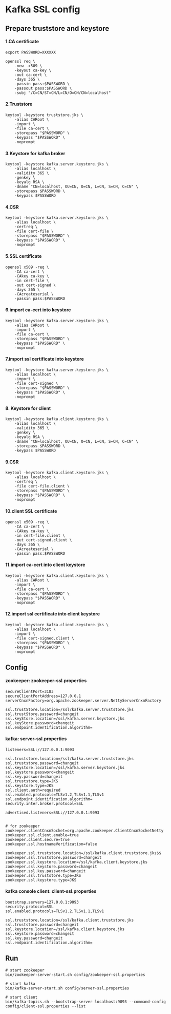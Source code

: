 # Kafka SSL config

## Prepare truststore and keystore

#### 1.CA certificate
```shell
export PASSWORD=XXXXXX

openssl req \
    -new -x509 \
    -keyout ca-key \
    -out ca-cert \
    -days 365 \
    -passin pass:$PASSWORD \
    -passout pass:$PASSWORD \
    -subj "/C=CN/ST=CN/L=CN/O=CN/CN=localhost"
```

#### 2.Truststore
```shell
keytool -keystore truststore.jks \
    -alias CARoot \
    -import \
    -file ca-cert \
    -storepass "$PASSWORD" \
    -keypass "$PASSWORD" \
    -noprompt
```

#### 3.Keystore for kafka broker
```shell
keytool -keystore kafka.server.keystore.jks \
    -alias localhost \
    -validity 365 \
    -genkey \
    -keyalg RSA \
    -dname "CN=localhost, OU=CN, O=CN, L=CN, S=CN, C=CN" \
    -storepass $PASSWORD \
    -keypass $PASSWORD
```

#### 4.CSR
```shell
keytool -keystore kafka.server.keystore.jks \
    -alias localhost \
    -certreq \
    -file cert-file \
    -storepass "$PASSWORD" \
    -keypass "$PASSWORD" \
    -noprompt
```

#### 5.SSL certificate
```shell
openssl x509 -req \
    -CA ca-cert \
    -CAkey ca-key \
    -in cert-file \
    -out cert-signed \
    -days 365 \
    -CAcreateserial \
    -passin pass:$PASSWORD
```

#### 6.import ca-cert into keystore
```shell
keytool -keystore kafka.server.keystore.jks \
    -alias CARoot \
    -import \
    -file ca-cert \
    -storepass "$PASSWORD" \
    -keypass "$PASSWORD" \
    -noprompt
```

#### 7.import ssl certificate into keystore
```shell
keytool -keystore kafka.server.keystore.jks \
    -alias localhost \
    -import \
    -file cert-signed \
    -storepass "$PASSWORD" \
    -keypass "$PASSWORD" \
    -noprompt
```


#### 8. Keystore for client
```shell
keytool -keystore kafka.client.keystore.jks \
    -alias localhost \
    -validity 365 \
    -genkey \
    -keyalg RSA \
    -dname "CN=localhost, OU=CN, O=CN, L=CN, S=CN, C=CN" \
    -storepass $PASSWORD \
    -keypass $PASSWORD
```

#### 9.CSR
```shell
keytool -keystore kafka.client.keystore.jks \
    -alias localhost \
    -certreq \
    -file cert-file.client \
    -storepass "$PASSWORD" \
    -keypass "$PASSWORD" \
    -noprompt
```

#### 10.client SSL certificate
```shell
openssl x509 -req \
    -CA ca-cert \
    -CAkey ca-key \
    -in cert-file.client \
    -out cert-signed.client \
    -days 365 \
    -CAcreateserial \
    -passin pass:$PASSWORD
```

#### 11.import ca-cert into client keystore
```shell
keytool -keystore kafka.client.keystore.jks \
    -alias CARoot \
    -import \
    -file ca-cert \
    -storepass "$PASSWORD" \
    -keypass "$PASSWORD" \
    -noprompt
```

#### 12.import ssl certificate into client keystore
```shell
keytool -keystore kafka.client.keystore.jks \
    -alias localhost \
    -import \
    -file cert-signed.client \
    -storepass "$PASSWORD" \
    -keypass "$PASSWORD" \
    -noprompt
```



## Config

#### zookeeper: zookeeper-ssl.properties
```properties
secureClientPort=3183
secureClientPortAddress=127.0.0.1
serverCnxnFactory=org.apache.zookeeper.server.NettyServerCnxnFactory

ssl.trustStore.location=/ssl/kafka.server.truststore.jks
ssl.trustStore.password=changeit
ssl.keyStore.location=/ssl/kafka.server.keystore.jks
ssl.keyStore.password=changeit
ssl.endpoint.identification.algorithm=
```

#### kafka: server-ssl.properties
```properties
listeners=SSL://127.0.0.1:9093

ssl.truststore.location=/ssl/kafka.server.truststore.jks
ssl.truststore.password=changeit
ssl.keystore.location=/ssl/kafka.server.keystore.jks
ssl.keystore.password=changeit
ssl.key.password=changeit
ssl.truststore.type=JKS
ssl.keystore.type=JKS
ssl.client.auth=required
ssl.enabled.protocols=TLSv1.2,TLSv1.1,TLSv1
ssl.endpoint.identification.algorithm=
security.inter.broker.protocol=SSL

advertised.listeners=SSL://127.0.0.1:9093


# for zookeeper
zookeeper.clientCnxnSocket=org.apache.zookeeper.ClientCnxnSocketNetty
zookeeper.ssl.client.enable=true
zookeeper.client.secure=true
zookeeper.ssl.hostnameVerification=false

zookeeper.ssl.truststore.location=/ssl/kafka.client.truststore.jks$$
zookeeper.ssl.truststore.password=changeit
zookeeper.ssl.keystore.location=/ssl/kafka.client.keystore.jks
zookeeper.ssl.keystore.password=changeit
zookeeper.ssl.key.password=changeit
zookeeper.ssl.truststore.type=JKS
zookeeper.ssl.keystore.type=JKS
```

#### kafka console client: client-ssl.properties
```properties
bootstrap.servers=127.0.0.1:9093
security.protocol=SSL
ssl.enabled.protocols=TLSv1.2,TLSv1.1,TLSv1

ssl.truststore.location=/ssl/kafka.client.truststore.jks
ssl.truststore.password=changeit
ssl.keystore.location=/ssl/kafka.client.keystore.jks
ssl.keystore.password=changeit
ssl.key.password=changeit
ssl.endpoint.identification.algorithm=
```

## Run
```shell
# start zookeeper
bin/zookeeper-server-start.sh config/zookeeper-ssl.properties

# start kafka
bin/kafka-server-start.sh config/server-ssl.properties

# start client
bin/kafka-topics.sh --bootstrap-server localhost:9093 --command-config config/client-ssl.properties --list
```